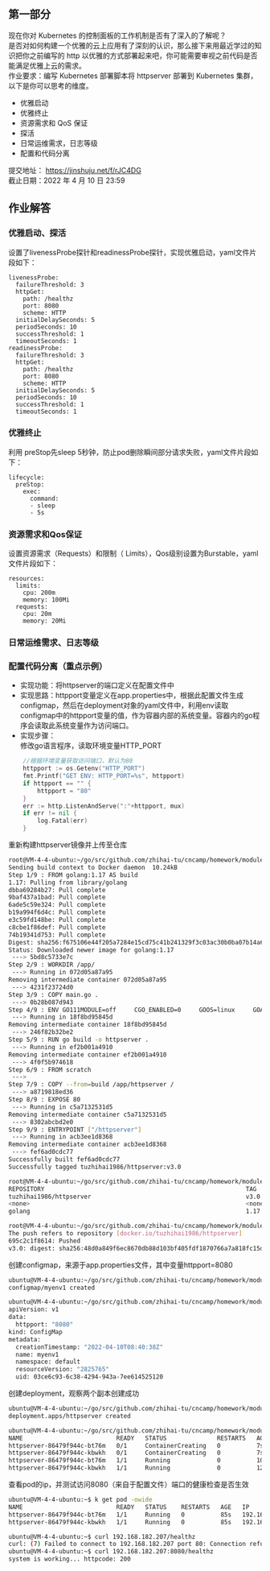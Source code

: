 ## 第一部分
现在你对 Kubernetes 的控制面板的工作机制是否有了深入的了解呢？  
是否对如何构建一个优雅的云上应用有了深刻的认识，那么接下来用最近学过的知识把你之前编写的 http 以优雅的方式部署起来吧，你可能需要审视之前代码是否能满足优雅上云的需求。  
作业要求：编写 Kubernetes 部署脚本将 httpserver 部署到 Kubernetes 集群，以下是你可以思考的维度。  

* 优雅启动
* 优雅终止
* 资源需求和 QoS 保证
* 探活
* 日常运维需求，日志等级
* 配置和代码分离

提交地址： https://jinshuju.net/f/rJC4DG  
截止日期：2022 年 4 月 10 日 23:59

## 作业解答

### 优雅启动、探活
设置了livenessProbe探针和readinessProbe探针，实现优雅启动，yaml文件片段如下：
```
livenessProbe:
  failureThreshold: 3
  httpGet:
    path: /healthz
    port: 8080
    scheme: HTTP
  initialDelaySeconds: 5
  periodSeconds: 10
  successThreshold: 1
  timeoutSeconds: 1
readinessProbe:
  failureThreshold: 3
  httpGet:
	path: /healthz
	port: 8080
	scheme: HTTP
  initialDelaySeconds: 5
  periodSeconds: 10
  successThreshold: 1
  timeoutSeconds: 1
```
### 优雅终止
利用 preStop先sleep 5秒钟，防止pod删除瞬间部分请求失败，yaml文件片段如下：
```
lifecycle:
  preStop:
    exec:
      command:
      - sleep
      - 5s
```
### 资源需求和Qos保证
设置资源需求（Requests）和限制（ Limits），Qos级别设置为Burstable，yaml文件片段如下：
```
resources:
  limits:
    cpu: 200m
    memory: 100Mi
  requests:
    cpu: 20m
    memory: 20Mi
```
### 日常运维需求、日志等级

### 配置代码分离（重点示例）
* 实现功能：将httpserver的端口定义在配置文件中
* 实现思路：httpport变量定义在app.properties中，根据此配置文件生成configmap，然后在deployment对象的yaml文件中，利用env读取configmap中的httpport变量的值，作为容器内部的系统变量。容器内的go程序会读取此系统变量作为访问端口。
* 实现步骤：  
修改go语言程序，读取环境变量HTTP_PORT
```go
	//根据环境变量获取访问端口，默认为80
	httpport := os.Getenv("HTTP_PORT")
	fmt.Printf("GET ENV: HTTP_PORT=%s", httpport)
	if httpport == "" {
		httpport = "80"
	}
	err := http.ListenAndServe(":"+httpport, mux)
	if err != nil {
		log.Fatal(err)
	}
```

重新构建httpserver镜像并上传至仓库
```sh
root@VM-4-4-ubuntu:~/go/src/github.com/zhihai-tu/cncamp/homework/module8# docker build -t tuzhihai1986/httpserver:v3.0 .
Sending build context to Docker daemon  10.24kB
Step 1/9 : FROM golang:1.17 AS build
1.17: Pulling from library/golang
dbba69284b27: Pull complete 
9baf437a1bad: Pull complete 
6ade5c59e324: Pull complete 
b19a994f6d4c: Pull complete 
e3c59fd148be: Pull complete 
c8cbe1f86def: Pull complete 
74b19341d753: Pull complete 
Digest: sha256:f675106e44f205a7284e15cd75c41b241329f3c03ac30b0ba07b14a6ea7c99d9
Status: Downloaded newer image for golang:1.17
 ---> 5bd8c5733e7c
Step 2/9 : WORKDIR /app/
 ---> Running in 072d05a87a95
Removing intermediate container 072d05a87a95
 ---> 4231f23724d0
Step 3/9 : COPY main.go .
 ---> 0b28b087d943
Step 4/9 : ENV GO111MODULE=off     CGO_ENABLED=0     GOOS=linux     GOARCH=amd64
 ---> Running in 18f8bd95845d
Removing intermediate container 18f8bd95845d
 ---> 246f82b32be2
Step 5/9 : RUN go build -o httpserver .
 ---> Running in ef2b001a4910
Removing intermediate container ef2b001a4910
 ---> 4f0f5b974618
Step 6/9 : FROM scratch
 ---> 
Step 7/9 : COPY --from=build /app/httpserver /
 ---> a8719818ed36
Step 8/9 : EXPOSE 80
 ---> Running in c5a7132531d5
Removing intermediate container c5a7132531d5
 ---> 8302abcbd2e0
Step 9/9 : ENTRYPOINT ["/httpserver"]
 ---> Running in acb3ee1d8368
Removing intermediate container acb3ee1d8368
 ---> fef6ad0cdc77
Successfully built fef6ad0cdc77
Successfully tagged tuzhihai1986/httpserver:v3.0
```
```sh
root@VM-4-4-ubuntu:~/go/src/github.com/zhihai-tu/cncamp/homework/module8# docker images
REPOSITORY                                                        TAG       IMAGE ID       CREATED          SIZE
tuzhihai1986/httpserver                                           v3.0      fef6ad0cdc77   16 seconds ago   7.04MB
<none>                                                            <none>    4f0f5b974618   17 seconds ago   963MB
golang                                                            1.17      5bd8c5733e7c   10 days ago      941MB
```
```sh
root@VM-4-4-ubuntu:~/go/src/github.com/zhihai-tu/cncamp/homework/module8# docker push tuzhihai1986/httpserver:v3.0
The push refers to repository [docker.io/tuzhihai1986/httpserver]
695c2c1f8614: Pushed 
v3.0: digest: sha256:48d0a849f6ec8670db88d103bf405fdf1870766a7a818fc15dfd6eefc67cd477 size: 528
```

创建configmap，来源于app.properties文件，其中变量httpport=8080
```sh
ubuntu@VM-4-4-ubuntu:~/go/src/github.com/zhihai-tu/cncamp/homework/module8$ k create cm myenv1 --from-env-file=app.properties
configmap/myenv1 created
```
```sh
ubuntu@VM-4-4-ubuntu:~/go/src/github.com/zhihai-tu/cncamp/homework/module8$ k get cm myenv1 -oyaml
apiVersion: v1
data:
  httpport: "8080"
kind: ConfigMap
metadata:
  creationTimestamp: "2022-04-10T08:40:38Z"
  name: myenv1
  namespace: default
  resourceVersion: "2825765"
  uid: 03ce6c93-6c38-4294-943a-7ee614525120
```

创建deployment，观察两个副本创建成功
```sh
ubuntu@VM-4-4-ubuntu:~/go/src/github.com/zhihai-tu/cncamp/homework/module8$ k create -f httpserver-deployment.yaml 
deployment.apps/httpserver created

ubuntu@VM-4-4-ubuntu:~/go/src/github.com/zhihai-tu/cncamp/homework/module8$ k get po -w
NAME                          READY   STATUS              RESTARTS   AGE
httpserver-86479f944c-bt76m   0/1     ContainerCreating   0          7s
httpserver-86479f944c-kbwkh   0/1     ContainerCreating   0          7s
httpserver-86479f944c-bt76m   1/1     Running             0          10s
httpserver-86479f944c-kbwkh   1/1     Running             0          12s
```

查看pod的ip，并测试访问8080（来自于配置文件）端口的健康检查是否生效
```sh
ubuntu@VM-4-4-ubuntu:~$ k get pod -owide
NAME                          READY   STATUS    RESTARTS   AGE   IP                NODE            NOMINATED NODE   READINESS GATES
httpserver-86479f944c-bt76m   1/1     Running   0          85s   192.168.182.208   vm-4-4-ubuntu   <none>           <none>
httpserver-86479f944c-kbwkh   1/1     Running   0          85s   192.168.182.207   vm-4-4-ubuntu   <none>           <none>

ubuntu@VM-4-4-ubuntu:~$ curl 192.168.182.207/healthz
curl: (7) Failed to connect to 192.168.182.207 port 80: Connection refused
ubuntu@VM-4-4-ubuntu:~$ curl 192.168.182.207:8080/healthz
system is working... httpcode: 200 
```
